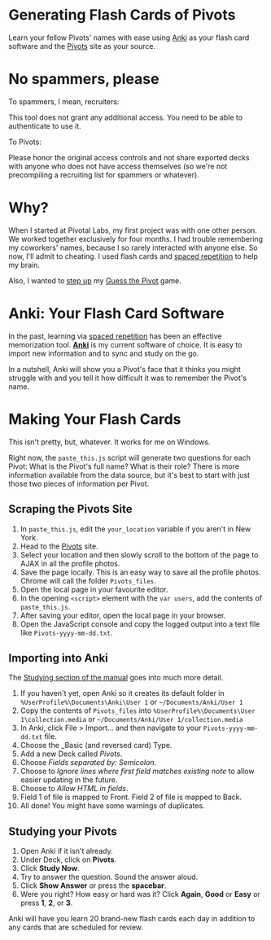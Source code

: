 # Generating Flash Cards of Pivots

Learn your fellow Pivots' names with ease
using [Anki][] as your flash card software
and the [Pivots][] site as your source.

# No spammers, please

To spammers, I mean, recruiters:

This tool does not grant any additional access. You need to be able to authenticate to use it.

To Pivots:

Please honor the original access controls and not share exported decks with anyone who does not have access themselves (so we're not precompiling a recruiting list for spammers or whatever).

# Why?

When I started at Pivotal Labs, 
my first project was with one other person.
We worked together exclusively for four months.
I had trouble remembering my coworkers' names,
because I so rarely interacted with anyone else.
So now, I'll admit to cheating.
I used flash cards 
and [spaced repetition][]
to help my brain.

Also, I wanted to [step up](https://twitter.com/mike_kenyon/status/539593940299943937) 
my [Guess the Pivot](https://twitter.com/mike_kenyon/status/539594070382092289) game.

# Anki: Your Flash Card Software

In the past, 
learning via [spaced repetition][] has been an effective memorization tool.
**[Anki][]** is my current software of choice. 
It is easy to import new information
and to sync and study on the go.

In a nutshell, Anki will show you a Pivot's face
that it thinks you might struggle with
and you tell it how difficult it was
to remember the Pivot's name.

# Making Your Flash Cards

This isn't pretty, but, whatever. It works for me on Windows.

Right now, the `paste_this.js` script will generate two questions for each Pivot:
What is the Pivot's full name? What is their role?
There is more information available from the data source,
but it's best to start with just those two pieces of information per Pivot.

## Scraping the Pivots Site

1. In `paste_this.js`,
   edit the `your_location` variable if you aren't in New York.
1. Head to the [Pivots][] site.
1. Select your location and then slowly scroll to the bottom of the page
   to AJAX in all the profile photos.
1. Save the page locally. 
   This is an easy way to save all the profile photos.
   Chrome will call the folder `Pivots_files`.
1. Open the local page in your favourite editor.
1. In the opening `<script>` element with the `var users`, 
   add the contents of `paste_this.js`.
1. After saving your editor, open the local page in your browser.
1. Open the JavaScript console and copy the logged output into a text file like `Pivots-yyyy-mm-dd.txt`.

## Importing into Anki

The [Studying section of the manual][studying] goes into much more detail.

1. If you haven't yet, open Anki so it creates its default folder 
   in `%UserProfile%\Documents\Anki\User 1` or `~/Documents/Anki/User 1`
1. Copy the contents of `Pivots_files` into 
   `%UserProfile%\Documents\User 1\collection.media` or
   `~/Documents/Anki/User 1/collection.media`
1. In Anki, click File > Import... and then navigate to your `Pivots-yyyy-mm-dd.txt` file.
1. Choose the _Basic (and reversed card) Type.
1. Add a new Deck called _Pivots_.
1. Choose _Fields separated by: Semicolon_.
1. Choose to _Ignore lines where first field matches existing note_
   to allow easier updating in the future.
1. Choose to _Allow HTML in fields_.
1. Field 1 of file is mapped to Front. Field 2 of file is mapped to Back.
1. All done! You might have some warnings of duplicates.

## Studying your Pivots

1. Open Anki if it isn't already.
1. Under Deck, click on **Pivots**.
1. Click **Study Now**.
1. Try to answer the question. Sound the answer aloud.
1. Click **Show Answer** or press the **spacebar**.
1. Were you right? How easy or hard was it? 
   Click **Again**, **Good** or **Easy** or press **1**, **2**, or **3**.

Anki will have you learn 20 brand-new flash cards each day
in addition to any cards that are scheduled for review.


[Anki]: http://ankisrs.net/docs/manual.html
[Pivots]: https://pivots.pivotallabs.com/users
[spaced repetition]: http://lifeinthefastlane.com/learning-by-spaced-repetition/
[studying]: http://ankisrs.net/docs/manual.html#studying
